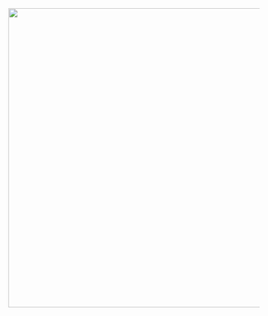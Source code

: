<div id="header" align="center">
  <img src="https://media2.giphy.com/media/v1.Y2lkPTZjMDliOTUyOXN1YW96c3VramU2c2l3MDFtMzdjbjd3MGtxbXp1cnBwc3h1cXZucSZlcD12MV9pbnRlcm5hbF9naWZfYnlfaWQmY3Q9Zw/tRZq9rGw4IEqQ/giphy.gif" width="600"/>
</div>
